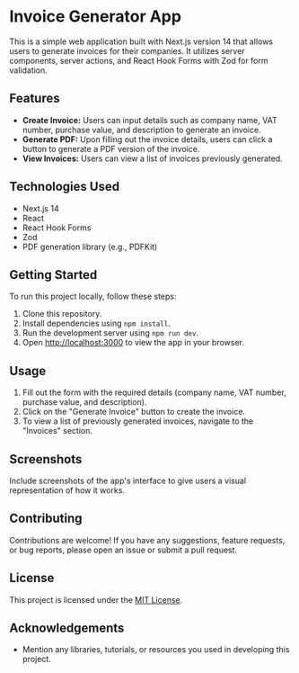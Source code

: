# Invoice Generator App

This is a simple web application built with Next.js version 14 that allows users to generate invoices for their companies. It utilizes server components, server actions, and React Hook Forms with Zod for form validation.

## Features

- **Create Invoice:** Users can input details such as company name, VAT number, purchase value, and description to generate an invoice.
- **Generate PDF:** Upon filling out the invoice details, users can click a button to generate a PDF version of the invoice.
- **View Invoices:** Users can view a list of invoices previously generated.

## Technologies Used

- Next.js 14
- React
- React Hook Forms
- Zod
- PDF generation library (e.g., PDFKit)

## Getting Started

To run this project locally, follow these steps:

1. Clone this repository.
2. Install dependencies using `npm install`.
3. Run the development server using `npm run dev`.
4. Open [http://localhost:3000](http://localhost:3000) to view the app in your browser.

## Usage

1. Fill out the form with the required details (company name, VAT number, purchase value, and description).
2. Click on the "Generate Invoice" button to create the invoice.
3. To view a list of previously generated invoices, navigate to the "Invoices" section.

## Screenshots

Include screenshots of the app's interface to give users a visual representation of how it works.

## Contributing

Contributions are welcome! If you have any suggestions, feature requests, or bug reports, please open an issue or submit a pull request.

## License

This project is licensed under the [MIT License](LICENSE).

## Acknowledgements

- Mention any libraries, tutorials, or resources you used in developing this project.

